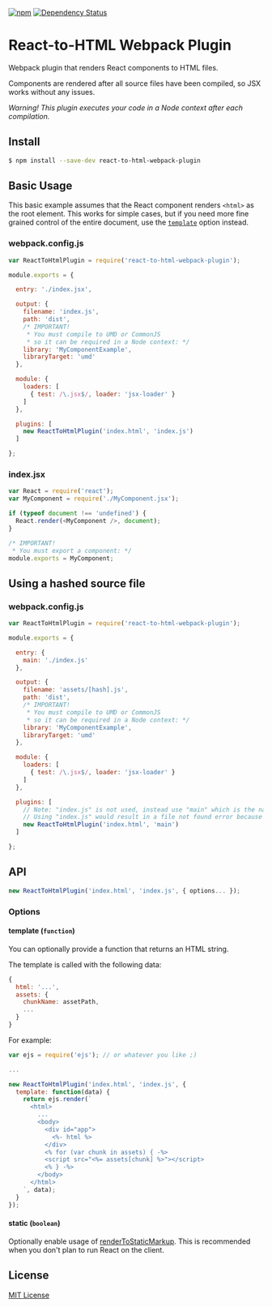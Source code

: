 [![npm](https://img.shields.io/npm/v/react-to-html-webpack-plugin.svg?style=flat-square)](https://npmjs.org/package/react-to-html-webpack-plugin) [![Dependency Status](https://img.shields.io/david/markdalgleish/react-to-html-webpack-plugin.svg?style=flat-square)](https://david-dm.org/markdalgleish/react-to-html-webpack-plugin)

# React-to-HTML Webpack Plugin

Webpack plugin that renders React components to HTML files.

Components are rendered after all source files have been compiled, so JSX works without any issues.

*Warning! This plugin executes your code in a Node context after each compilation.*

## Install

```bash
$ npm install --save-dev react-to-html-webpack-plugin
```

## Basic Usage

This basic example assumes that the React component renders `<html>` as the root element. This works for simple cases, but if you need more fine grained control of the entire document, use the [`template`](#template-function) option instead.

### webpack.config.js

```js
var ReactToHtmlPlugin = require('react-to-html-webpack-plugin');

module.exports = {

  entry: './index.jsx',

  output: {
    filename: 'index.js',
    path: 'dist',
    /* IMPORTANT!
     * You must compile to UMD or CommonJS
     * so it can be required in a Node context: */
    library: 'MyComponentExample',
    libraryTarget: 'umd'
  },

  module: {
    loaders: [
      { test: /\.jsx$/, loader: 'jsx-loader' }
    ]
  },

  plugins: [
    new ReactToHtmlPlugin('index.html', 'index.js')
  ]

};
```

### index.jsx

```js
var React = require('react');
var MyComponent = require('./MyComponent.jsx');

if (typeof document !== 'undefined') {
  React.render(<MyComponent />, document);
}

/* IMPORTANT!
 * You must export a component: */
module.exports = MyComponent;
```

## Using a hashed source file

### webpack.config.js

```js
var ReactToHtmlPlugin = require('react-to-html-webpack-plugin');

module.exports = {

  entry: {
    main: './index.js'
  },

  output: {
    filename: 'assets/[hash].js',
    path: 'dist',
    /* IMPORTANT!
     * You must compile to UMD or CommonJS
     * so it can be required in a Node context: */
    library: 'MyComponentExample',
    libraryTarget: 'umd'
  },

  module: {
    loaders: [
      { test: /\.jsx$/, loader: 'jsx-loader' }
    ]
  },

  plugins: [
    // Note: "index.js" is not used, instead use "main" which is the name of the entry
    // Using "index.js" would result in a file not found error because it has been hashed
    new ReactToHtmlPlugin('index.html', 'main')
  ]

};
```

## API

```js
new ReactToHtmlPlugin('index.html', 'index.js', { options... });
```

### Options

#### template (`function`)

You can optionally provide a function that returns an HTML string.

The template is called with the following data:

```js
{
  html: '...',
  assets: {
    chunkName: assetPath,
    ...
  }
}
```

For example:

```js
var ejs = require('ejs'); // or whatever you like ;)

...

new ReactToHtmlPlugin('index.html', 'index.js', {
  template: function(data) {
    return ejs.render(`
      <html>
        ...
        <body>
          <div id="app">
            <%- html %>
          </div>
          <% for (var chunk in assets) { -%>
          <script src="<%= assets[chunk] %>"></script>
          <% } -%>
        </body>
      </html>
    `, data);
  }
});
```

#### static (`boolean`)

Optionally enable usage of [renderToStaticMarkup](https://facebook.github.io/react/docs/top-level-api.html#react.rendertostaticmarkup). This is recommended when you don't plan to run React on the client.

## License

[MIT License](http://markdalgleish.mit-license.org)
